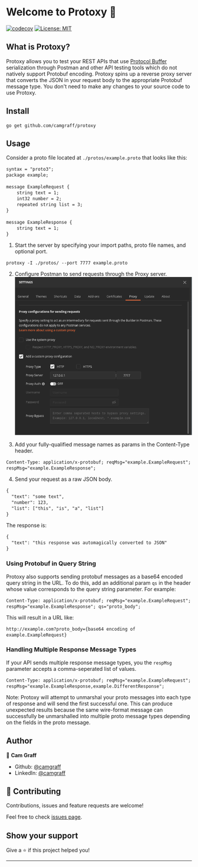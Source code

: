 # Welcome to Protoxy 👋
[![codecov](https://codecov.io/gh/camgraff/protoxy/branch/master/graph/badge.svg)](https://codecov.io/gh/camgraff/protoxy)
[![License: MIT](https://img.shields.io/badge/License-MIT-yellow.svg)](#)

## What is Protoxy?
Protoxy allows you to test your REST APIs that use [Protocol Buffer](https://developers.google.com/protocol-buffers) serialization through Postman and other API testing tools which do not natively support Protobuf encoding. Protoxy spins up a reverse proxy server that converts the JSON in your request body to the appropriate Protobuf message type. You don't need to make any changes to your source code to use Protoxy.

## Install

```
go get github.com/camgraff/protoxy
```

## Usage
Consider a proto file located at `./protos/example.proto` that looks like this:

```
syntax = "proto3";
package example;

message ExampleRequest {
    string text = 1;
    int32 number = 2;
    repeated string list = 3;
}

message ExampleResponse {
    string text = 1;
}

```

1. Start the server by specifying your import paths, proto file names, and optional port.

```
protoxy -I ./protos/ --port 7777 example.proto
```

2. Configure Postman to send requests through the Proxy server.
![Postman proxy config](https://raw.githubusercontent.com/camgraff/protoxy/master/media/postman-config.png)

3. Add your fully-qualified message names as params in the Content-Type header.

```
Content-Type: application/x-protobuf; reqMsg="example.ExampleRequest"; respMsg="example.ExampleResponse";
```

4. Send your request as a raw JSON body.

```
{
  "text": "some text",
  "number": 123,
  "list": ["this", "is", "a", "list"]
}
```

The response is:

```
{
  "text": "this response was automagically converted to JSON"
}
```

### Using Protobuf in Query String

Protoxy also supports sending protobuf messages as a base64 encoded query string in the URL. To do this, add an additional param `qs` in the header whose value corresponds to the query string parameter. For example:

```
Content-Type: application/x-protobuf; reqMsg="example.ExampleRequest"; respMsg="example.ExampleResponse"; qs="proto_body";
```

This will result in a URL like:

```
http://example.com?proto_body={base64 encoding of example.ExampleRequest}
```

### Handling Multiple Response Message Types
If your API sends multiple response message types, you the `respMsg` parameter accepts a comma-seperated list of values.

```
Content-Type: application/x-protobuf; reqMsg="example.ExampleRequest"; respMsg="example.ExampleResponse,example.DifferentResponse";
```

Note: Protoxy will attempt to unmarshal your proto messages into each type of response and will send the first successful one. This can produce unexpected results because the same wire-format message can successfully be unmarshalled into multiple proto message types depending on the fields in the proto message.


## Author

👤 **Cam Graff**

* Github: [@camgraff](https://github.com/camgraff)
* LinkedIn: [@camgraff](https://linkedin.com/in/camgraff)

## 🤝 Contributing

Contributions, issues and feature requests are welcome!

Feel free to check [issues page](https://github.com/camgraff/protoxy/issues). 

## Show your support

Give a ⭐️ if this project helped you!


***
